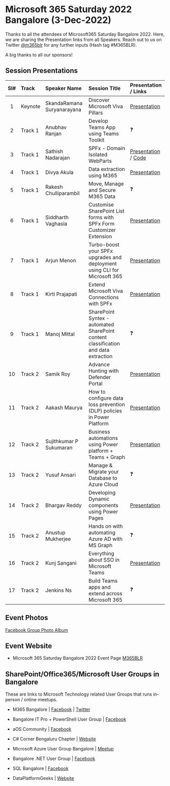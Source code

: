 # Microsoft 365 Saturday 2022 Bangalore (3-Dec-2022)

Thanks to all the attendees of Microsoft365 Saturday Bangalore 2022.  Here, we are sharing the Presentation links from all Speakers. Reach out to us on Twitter [@m365blr](https://twitter.com/m365blr "Microsoft365 Bangalore") for any further inputs (Hash tag #M365BLR).

A big thanks to all our sponsors!

## Session Presentations

| Sl# | Track | Speaker Name | Session Title | Presentation / Links |
|:---:|:------|:-----------|:---------|:------------|
| 1  | Keynote | SkandaRamana Suryanarayana | Discover Microsoft Viva Pillars | [Presentation](https://github.com/mstechcomin/m365-saturday-2022-blr/blob/main/docs/SkandaRamana_Suryanarayana-Discover_Microsoft_Viva_Pillars.pdf?raw=true "Presentation")  |
| 2  | Track 1 | Anubhav Ranjan | Develop Teams App using Teams Toolkit | :question: |
| 3  | Track 1 | Sathish Nadarajan | SPFx - Domain Isolated WebParts | [Presentation](https://github.com/mstechcomin/m365-saturday-2022-blr/blob/main/docs/Sathish_Nadarajan-SPFx_Domain_Isolated_WebParts.pdf?raw=true "Presentation") / [Code](https://github.com/mstechcomin/m365-saturday-2022-blr/blob/main/docs/Code-Sathish_Nadarajan-SPFx_Domain_Isolated_WebParts.zip?raw=true "Code") |
| 4  | Track 1 | Divya Akula | Data extraction using M365 | [Presentation](https://github.com/mstechcomin/m365-saturday-2022-blr/blob/main/docs/Divya_Akula-Data_Extraction_using_M365_Syntex.pdf?raw=true "Presentation") |
| 5  | Track 1 | Rakesh Chulliparambil | Move, Manage and Secure M365 Data | :question: |
| 6  | Track 1 | Siddharth Vaghasia | Customise SharePoint List forms with SPFx Form Customizer Extension | [Presentation](https://github.com/mstechcomin/m365-saturday-2022-blr/blob/main/docs/Siddharth_Vaghasia-Customise_SharePoint_List_Forms_with_SPFx_Form_Customizer_Extension.pdf?raw=true "Presentation") |
| 7  | Track 1 | Arjun Menon | Turbo-boost your SPFx upgrades and deployment using CLI for Microsoft 365 | [Presentation](https://github.com/mstechcomin/m365-saturday-2022-blr/blob/main/docs/Arjun_Menon-Turbo_Boost_your_SPFx_upgrades_and_deployment_using_CLI_for_M365.pdf?raw=true "Presentation") |
| 8  | Track 1 | Kirti Prajapati | Extend Microsoft Viva Connections with SPFx | [Presentation](https://github.com/mstechcomin/m365-saturday-2022-blr/blob/main/docs/Kirti_Prajapati-Extend_Microsoft_Viva_Connections_with_SPFx.pdf?raw=true "Presentation") |
| 9  | Track 1 | Manoj Mittal | SharePoint Syntex - automated SharePoint content classification and data extraction | :question: |
| 10 | Track 2 | Samik Roy | Advance Hunting with Defender Portal | [Presentation](https://github.com/mstechcomin/m365-saturday-2022-blr/blob/main/docs/Samik_Roy-Advance_Hunting_with_Defender_Portal.pdf?raw=true "Presentation") |
| 11 | Track 2 | Aakash Maurya | How to configure data loss prevention (DLP) policies in Power Platform | [Presentation](https://github.com/mstechcomin/m365-saturday-2022-blr/blob/main/docs/Aakash_Maurya-How_to_configuredata_loss_prevention_(DLP)_policies_in_PowerPlatform.pdf?raw=true "Presentation") |
| 12 | Track 2 | Sujithkumar P Sukumaran | Business automations using Power platform + Teams + Graph | [Presentation](https://github.com/mstechcomin/m365-saturday-2022-blr/blob/main/docs/Sujithkumar-Business_Automations_using_PowerPlatform_Teams_GraphAPI.pdf?raw=true "Presentation") |
| 13 | Track 2 | Yusuf Ansari | Manage & Migrate your Database to Azure Cloud | :question: |
| 14 | Track 2 | Bhargav Reddy | Developing Dynamic components using Power Pages | [Presentation](https://github.com/mstechcomin/m365-saturday-2022-blr/blob/main/docs/Bhargav_Reddy-Developing_Dynamic_Components_using_PowerPages.pdf?raw=true "Presentation") |
| 15 | Track 2 | Anustup Mukherjee | Hands on with automating Azure AD with MS Graph | :question: |
| 16 | Track 2 | Kunj Sangani | Everything about SSO in Microsoft Teams | [Presentation](https://github.com/mstechcomin/m365-saturday-2022-blr/blob/main/docs/Kunj_Sangani-Everything_about_SSO_in_MicrosoftTeams.pdf?raw=true "Presentation") |
| 17 | Track 2 | Jenkins Ns | Build Teams apps and extend across Microsoft 365 |  :question: |


## Event Photos
[Facebook Group Photo Album](https://www.facebook.com/media/set?set=oa.601945815036623&type=3 "Facebook Group Photo Album")

## Event Website
* Microsoft 365 Saturday Bangalore 2022 Event Page [M365BLR](https://www.m365event.com/ "M365BLR 3-Dec-2022")

## SharePoint/Office365/Microsoft User Groups in Bangalore
These are links to Microsoft Technology related User Groups that runs in-person / online meetups.
* M365 Bangalore | [Facebook](https://www.facebook.com/groups/m365blr/ "Facebook") | [Twitter](https://twitter.com/m365blr "Twitter")

* Bangalore IT Pro + PowerShell User Group | [Facebook](https://www.facebook.com/groups/psbug/ "Facebook")

* aOS Community | [Facebook](https://www.facebook.com/aosComm/ "Facebook")

* C# Corner Bengaluru Chapter | [Website](https://www.c-sharpcorner.com/chapters/bengaluru-chapter "C# Corner Bengaluru Chapter")

* Microsoft Azure User Group Bangalore | [Meetup](https://www.meetup.com/Microsoft-Azure-Bangalore/  "Meetup")

* Bangalore .NET User Group | [Facebook](https://www.facebook.com/groups/BDotNet/  "Facebook")

* SQL Bangalore | [Facebook](https://www.facebook.com/groups/SQLBangalore/   "Facebook")

* DataPlatformGeeks | [Website](http://www.dataplatformgeeks.com/ "Website")


